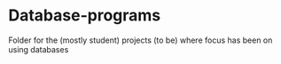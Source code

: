 # Database-programs
Folder for the (mostly student) projects (to be) where focus has been on using databases
